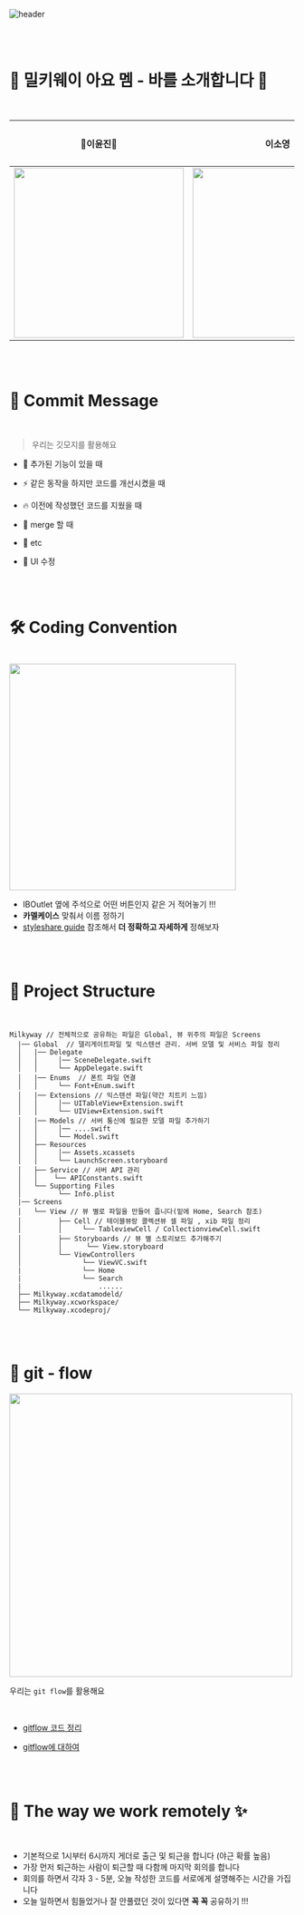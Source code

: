 ![header](https://capsule-render.vercel.app/api?type=Soft&color=gradient&height=150&section=header&text=SwiftyMilky&fontSize=70&animation=twinkling)

</br>
</br>

# 🍎 밀키웨이 아요 멤 - 바를 소개합니다 🍎

</br>

|                            💛이윤진💛                            |                            이소영                            | 박유진 |
| :----------------------------------------------------------: | :----------------------------------------------------------: | ------ |
| <img src="https://images.velog.io/images/sso0022/post/b6ad88b5-f18a-4d61-8df8-3364c6688feb/KakaoTalk_Photo_2020-12-28-02-51-04.jpeg" height="300" /> | <img src="https://images.velog.io/images/sso0022/post/8276334a-92f7-4747-bcb9-f428956f58f5/IMG_9679%20%E1%84%87%E1%85%A9%E1%86%A8%E1%84%89%E1%85%A1%E1%84%87%E1%85%A9%E1%86%AB%202.JPG" height="300" /> |        |

</br>
</br>

# 🧸 Commit Message

</br>

> 우리는 깃모지를 활용해요

* 🎨  추가된 기능이 있을 때 

* ⚡️ 같은 동작을 하지만 코드를 개선시켰을 때

* 🔥 이전에 작성했던 코드를 지웠을 때 

* 🔀 merge 할 때 

* 🚀  etc

* 💄 UI 수정

</br>
</br>

# 🛠 Coding Convention 
</br>

<img src="https://user-images.githubusercontent.com/68267763/103177619-7ee7b580-48bf-11eb-82eb-6c8d03f6e326.png" height="400" />


- IBOutlet 옆에 주석으로 어떤 버튼인지 같은 거 적어놓기 !!!
- **카멜케이스** 맞춰서 이름 정하기
- [styleshare guide](https://github.com/xwoud/swift-style-guide) 참조해서 **더 정확하고 자세하게** 정해보자


</br>
</br>

# 📂 Project Structure

</br>

```
Milkyway // 전체적으로 공유하는 파일은 Global, 뷰 위주의 파일은 Screens
  |── Global  // 델리게이트파일 및 익스텐션 관리. 서버 모델 및 서비스 파일 정리
  │   |── Delegate
  │   │     │── SceneDelegate.swift
  │   │     └── AppDelegate.swift
  │   |── Enums  // 폰트 파일 연결
  │   │     └── Font+Enum.swift
  │   |── Extensions // 익스텐션 파일(약간 치트키 느낌)
  │   │     │── UITableView+Extension.swift
  │   │     └── UIView+Extension.swift
  │   |── Models // 서버 통신에 필요한 모델 파일 추가하기
  │   │     │── ....swift
  │   │     └── Model.swift
  │   ├── Resources 
  │   │     │── Assets.xcassets
  │   │     └── LaunchScreen.storyboard
  │   ├── Service // 서버 API 관리    
  │   │    └── APIConstants.swift
  │   └── Supporting Files 
  │         └── Info.plist
  |── Screens 
  │   └── View // 뷰 별로 파일을 만들어 줍니다(밑에 Home, Search 참조)
  │         ├── Cell // 테이블뷰랑 콜렉션뷰 셀 파일 , xib 파일 정리
  │         │     └── TableviewCell / CollectionviewCell.swift
  │         ├── Storyboards // 뷰 별 스토리보드 추가해주기
  │         │      └── View.storyboard
  │         └── ViewControllers
  │               └── ViewVC.swift
  |               └── Home
  |               └── Search
  |                   ......
  ├── Milkyway.xcdatamodeld/
  ├── Milkyway.xcworkspace/
  └── Milkyway.xcodeproj/
```

</br>
</br>

# 🍒 git - flow

<img src="https://user-images.githubusercontent.com/68267763/103177125-f9fa9d00-48ba-11eb-9197-d8d1d9844b3b.png" height="500" />


우리는 `git flow`를 활용해요 

</br>


  * [gitflow 코드 정리](https://velog.io/@sso0022/git-git-flow-%EC%A0%95%EB%A6%AC)

  * [gitflow에 대하여](https://woowabros.github.io/experience/2017/10/30/baemin-mobile-git-branch-strategy.html)

</br>
</br>

# 🥛 The way we work remotely ✨

</br>

* 기본적으로 1시부터 6시까지 게더로 출근 및 퇴근을 합니다 (야근 확률 높음)
* 가장 먼저 퇴근하는 사람이 퇴근할 때 다함께 마지막 회의를 합니다
* 회의를 하면서 각자 3 - 5분, 오늘 작성한 코드를 서로에게 설명해주는 시간을 가집니다
* 오늘 일하면서 힘들었거나 잘 안풀렸던 것이 있다면 **꼭 꼭** 공유하기 !!! 




</br>
</br>
